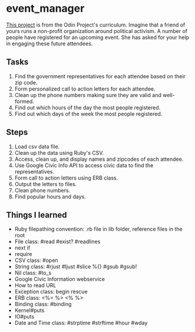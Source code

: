 # event_manager
[This project](https://www.theodinproject.com/lessons/ruby-event-manager) is from the Odin Project's curriculum. 
Imagine that a friend of yours runs a non-profit organization around political activism. A number of people have registered for an upcoming event. She has asked for your help in engaging these future attendees. 
## Tasks
1. Find the government representatives for each attendee based on their zip code.
2. Form personalized call to action letters for each attendee.
3. Clean up the phone numbers making sure they are valid and well-formed.
4. Find out which hours of the day the most people registered.
5. Find out which days of the week the most people registered.
## Steps
1. Load csv data file.
2. Clean up the data using Ruby's CSV.
3. Access, clean up, and display names and zipcodes of each attendee.
4. Use Google Civic Info API to access civic data to find the representatives. 
5. Form call to action letters using ERB class.
6. Output the letters to files.
7. Clean phone numbers.
8. Find popular hours and days.
## Things I learned
- Ruby filepathing convention: .rb file in lib folder, reference files in the root
- File class: #read #exist? #readlines
- next if
- require
- CSV class: #open
- String class: #rjust #ljust #slice %{} #gsub #gsub!
- Nil class: #to_s
- Google Civic Information webservice
- How to read URL
- Exception class: begin rescue
- ERB class: <%= %> <% %> 
- Binding class: #binding
- Kernel#puts
- IO#puts
- Date and Time class: #strptime #strftime #hour #wday